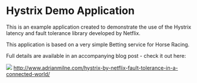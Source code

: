 # Hystrix Demo Application

This is an example application created to demonstrate the use of the Hystrix latency and fault tolerance library developed by Netflix.

This application is based on a very simple Betting service for Horse Racing.

Full details are available in an accompanying blog post - check it out here: 

<img src="http://www.adrianmilne.com/wp-content/uploads/2015/10/feature-image-template-hystrix.png"/>
<a href="http://www.adrianmilne.com/hystrix-by-netflix-fault-tolerance-in-a-connected-world/">http://www.adrianmilne.com/hystrix-by-netflix-fault-tolerance-in-a-connected-world/</a>
